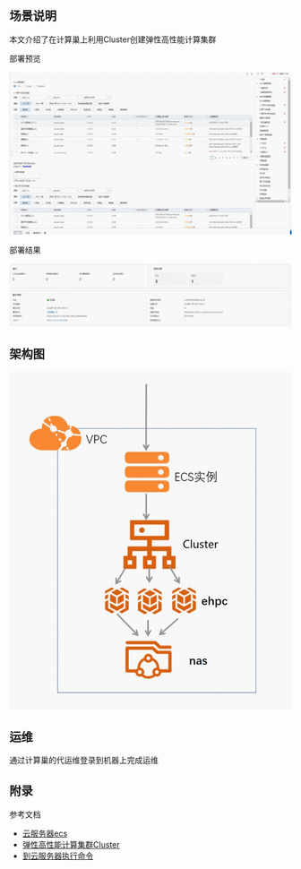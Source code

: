 ## 场景说明
本文介绍了在计算巢上利用Cluster创建弹性高性能计算集群

部署预览

![deploy.jpg](deploy.jpg)

部署结果

![result.jpg](result.jpg)

## 架构图
![architecture.jpg](architecture.jpg)

## 运维
通过计算巢的代运维登录到机器上完成运维

## 附录
参考文档
* [云服务器ecs](https://ros.console.aliyun.com/resourceType/ALIYUN::ECS::InstanceGroup)
* [弹性高性能计算集群Cluster](https://ros.console.aliyun.com/resourceType/ALIYUN::EHPC::Cluster)
* [到云服务器执行命令](https://ros.console.aliyun.com/resourceType/ALIYUN::ECS::RunCommand)